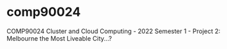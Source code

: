 # comp90024
COMP90024 Cluster and Cloud Computing - 2022 Semester 1 - Project 2: Melbourne the Most Liveable City...?
